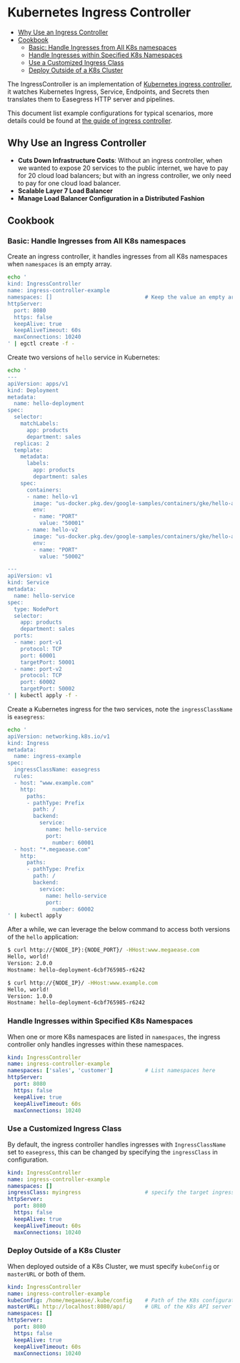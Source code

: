 # Kubernetes Ingress Controller <!-- omit from toc -->


- [Why Use an Ingress Controller](#why-use-an-ingress-controller)
- [Cookbook](#cookbook)
  - [Basic: Handle Ingresses from All K8s namespaces](#basic-handle-ingresses-from-all-k8s-namespaces)
  - [Handle Ingresses within Specified K8s Namespaces](#handle-ingresses-within-specified-k8s-namespaces)
  - [Use a Customized Ingress Class](#use-a-customized-ingress-class)
  - [Deploy Outside of a K8s Cluster](#deploy-outside-of-a-k8s-cluster)

The IngressController is an implementation of [Kubernetes ingress controller](https://kubernetes.io/docs/concepts/services-networking/ingress-controllers/), it watches Kubernetes Ingress, Service, Endpoints, and Secrets then translates them to Easegress HTTP server and pipelines.

This document list example configurations for typical scenarios, more details could be found at [the guide of ingress controller](../07.Reference/7.03.Ingress-Controller.md).

## Why Use an Ingress Controller

- **Cuts Down Infrastructure Costs**: Without an ingress controller, when we wanted to expose 20 services to the public internet, we have to pay for 20 cloud load balancers; but with an ingress controller, we only need to pay for one cloud load balancer.
- **Scalable Layer 7 Load Balancer**
- **Manage Load Balancer Configuration in a Distributed Fashion**

## Cookbook

### Basic: Handle Ingresses from All K8s namespaces

Create an ingress controller, it handles ingresses from all K8s namespaces when `namespaces` is an empty array.

```bash
echo '
kind: IngressController
name: ingress-controller-example
namespaces: []                             # Keep the value an empty array
httpServer:
  port: 8080
  https: false
  keepAlive: true
  keepAliveTimeout: 60s
  maxConnections: 10240
' | egctl create -f -
```

Create two versions of `hello` service in Kubernetes:

```bash
echo '
---
apiVersion: apps/v1
kind: Deployment
metadata:
  name: hello-deployment
spec:
  selector:
    matchLabels:
      app: products
      department: sales
  replicas: 2
  template:
    metadata:
      labels:
        app: products
        department: sales
    spec:
      containers:
      - name: hello-v1
        image: "us-docker.pkg.dev/google-samples/containers/gke/hello-app:1.0"
        env:
        - name: "PORT"
          value: "50001"
      - name: hello-v2
        image: "us-docker.pkg.dev/google-samples/containers/gke/hello-app:2.0"
        env:
        - name: "PORT"
          value: "50002"

---
apiVersion: v1
kind: Service
metadata:
  name: hello-service
spec:
  type: NodePort
  selector:
    app: products
    department: sales
  ports:
  - name: port-v1
    protocol: TCP
    port: 60001
    targetPort: 50001
  - name: port-v2
    protocol: TCP
    port: 60002
    targetPort: 50002
' | kubectl apply -f -
```

Create a Kubernetes ingress for the two services, note the `ingressClassName` is `easegress`:

```bash
echo '
apiVersion: networking.k8s.io/v1
kind: Ingress
metadata:
  name: ingress-example
spec:
  ingressClassName: easegress
  rules:
  - host: "www.example.com"
    http:
      paths:
      - pathType: Prefix
        path: /
        backend:
          service:
            name: hello-service
            port:
              number: 60001
  - host: "*.megaease.com"
    http:
      paths:
      - pathType: Prefix
        path: /
        backend:
          service:
            name: hello-service
            port:
              number: 60002
' | kubectl apply
```

After a while, we can leverage the below command to access both versions of the `hello` application:

```bash
$ curl http://{NODE_IP}:{NODE_PORT}/ -HHost:www.megaease.com
Hello, world!
Version: 2.0.0
Hostname: hello-deployment-6cbf765985-r6242

$ curl http://{NODE_IP}/ -HHost:www.example.com
Hello, world!
Version: 1.0.0
Hostname: hello-deployment-6cbf765985-r6242
```

### Handle Ingresses within Specified K8s Namespaces

When one or more K8s namespaces are listed in `namespaces`, the ingress controller only handles ingresses within these namespaces.

```yaml
kind: IngressController
name: ingress-controller-example
namespaces: ['sales', 'customer']          # List namespaces here
httpServer:
  port: 8080
  https: false
  keepAlive: true
  keepAliveTimeout: 60s
  maxConnections: 10240
```

### Use a Customized Ingress Class

By default, the ingress controller handles ingresses with `IngressClassName` set to `easegress`, this can be changed by specifying the `ingressClass` in configuration.

```yaml
kind: IngressController
name: ingress-controller-example
namespaces: []
ingressClass: myingress                    # specify the target ingress class
httpServer:
  port: 8080
  https: false
  keepAlive: true
  keepAliveTimeout: 60s
  maxConnections: 10240
```

### Deploy Outside of a K8s Cluster

When deployed outside of a K8s Cluster, we must specify `kubeConfig` or `masterURL` or both of them.

```yaml
kind: IngressController
name: ingress-controller-example
kubeConfig: /home/megaease/.kube/config    # Path of the K8s configuration file
masterURL: http://localhost:8080/api/      # URL of the K8s API server
namespaces: []
httpServer:
  port: 8080
  https: false
  keepAlive: true
  keepAliveTimeout: 60s
  maxConnections: 10240
```
